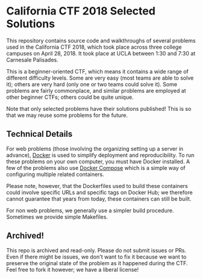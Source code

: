 # California CTF 2018 Selected Solutions

This repository contains source code and walkthroughs of several problems used
in the California CTF 2018, which took place across three college campuses on
April 28, 2018. It took place at UCLA between 1:30 and 7:30 at Carnesale
Palisades.

This is a beginner-oriented CTF, which means it contains a wide range of
different difficulty levels. Some are very easy (most teams are able to solve
it); others are very hard (only one or two teams could solve it). Some
problems are fairly commonplace, and similar problems are employed at other
beginner CTFs; others could be quite unique.

Note that only selected problems have their solutions published! This is so
that we may reuse some problems for the future.

## Technical Details

For web problems (those involving the organizing setting up a server in
advance), [Docker](https://www.docker.com) is used to simplify deployment and
reproducibility. To run these problems on your own computer, you must have
Docker installed. A few of the problems also use [Docker
Compose](https://docs.docker.com/compose/overview/) which is a simple way of
configuring multiple related containers.

Please note, however, that the Dockerfiles used to build these containers
could involve specific URLs and specific tags on Docker Hub; we therefore
cannot guarantee that years from today, these containers can still be built.

For non web problems, we generally use a simpler build procedure. Sometimes we
provide simple Makefiles.

## Archived!

This repo is archived and read-only. Please do not submit issues or PRs. Even if
there might be issues, we don't want to fix it because we want to preserve the
original state of the problem as it happened during the CTF. Feel free to fork
it however; we have a liberal license!
